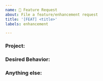 ```yaml
---
name: 🚀 Feature Request
about: File a feature/enhancement request
title: '[FEAT] <title>'
labels: enhancement

---
```


### Project:
<!-- Name of the project where the feature/enhancement will be used. -->

### Desired Behavior:
<!-- What you expected to happen? -->

### Anything else:
<!--
Links? References? Logs? Anything that will give us more context about the feature/enhancement that you are requesting.
-->